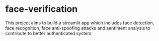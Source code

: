 # face-verification
This project aims to build a streamlit app which includes face detection, face recognition, face anti-spoofing attacks and sentiment analysis to contribute to better authenticated system.
